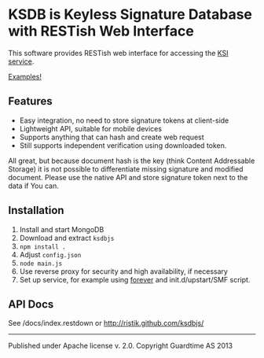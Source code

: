 # KSDB is Keyless Signature Database with RESTish Web Interface

This software provides RESTish web interface for accessing the [KSI](http://www.openksi.org)
[service](http://www.guardtime.com/signatures/technology-overview).

[Examples!](http://ristik.github.com/ksdbjs/#examples)


## Features

- Easy integration, no need to store signature tokens at client-side
- Lightweight API, suitable for mobile devices
- Supports anything that can hash and create web request
- Still supports independent verification using downloaded token.

All great, but because document hash is the key (think Content Addressable Storage)
it is not possible to differentiate missing signature and modified document.
Please use the native API and store signature token next to the data if You can.


## Installation

1. Install and start MongoDB
2. Download and extract `ksdbjs`
3. `npm install .`
4. Adjust `config.json`
5. `node main.js`
6. Use reverse proxy for security and high availability, if necessary
7. Set up service, for example using [forever](https://github.com/nodejitsu/forever) and init.d/upstart/SMF script.


## API Docs

See /docs/index.restdown or http://ristik.github.com/ksdbjs/


---
Published under Apache license v. 2.0.
Copyright Guardtime AS 2013